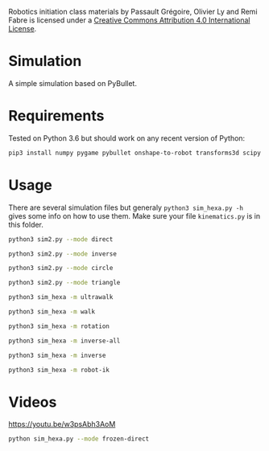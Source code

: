 Robotics initiation class materials by Passault Grégoire, Olivier Ly and Remi Fabre is licensed under a [Creative Commons Attribution 4.0 International License](https://creativecommons.org/licenses/by/4.0/).

# Simulation
A simple simulation based on PyBullet.

# Requirements
Tested on Python 3.6 but should work on any recent version of Python:
```bash
pip3 install numpy pygame pybullet onshape-to-robot transforms3d scipy
```

# Usage
There are several simulation files but generaly ```python3 sim_hexa.py -h``` gives some info on how to use them.
Make sure your file ```kinematics.py``` is in this folder.
```bash
python3 sim2.py --mode direct
```
```bash
python3 sim2.py --mode inverse
```
```bash
python3 sim2.py --mode circle
```
```bash
python3 sim2.py --mode triangle
```
```bash
python3 sim_hexa -m ultrawalk
```
```bash
python3 sim_hexa -m walk
```
```bash
python3 sim_hexa -m rotation
```
```bash
python3 sim_hexa -m inverse-all
```
```bash
python3 sim_hexa -m inverse
```
```bash
python3 sim_hexa -m robot-ik
```

# Videos
https://youtu.be/w3psAbh3AoM
```bash
python sim_hexa.py --mode frozen-direct
```
